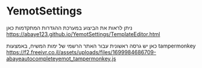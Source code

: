 # YemotSettings

ניתן לראות את הביצוע במערכת ההגדרות המתקדמות כאן
https://abaye123.github.io/YemotSettings/TemplateEditor.html

כאן יש גרסה ראשונית עבור האתר הרשמי של ימות המשיח, באמצעות tampermonkey
https://f2.freeivr.co.il/assets/uploads/files/1699984686709-abayeautocompleteyemot_tampermonkey.js
